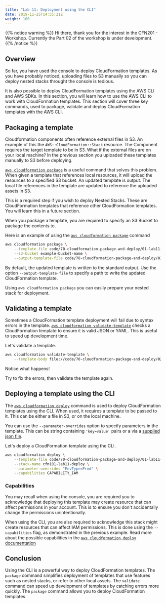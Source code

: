 ```yaml
---
title: "Lab 11: Deployment using the CLI"
date: 2019-11-25T14:55:21Z
weight: 100
---
```


{{% notice warning %}} 
Hi there, thank you for the interest in the CFN201 - Workshop. Currently the Part 02 of the workshop is under development.
{{% /notice %}}

## Overview

So far, you have used the console to deploy CloudFormation templates. 
As you have probably noticed, uploading files to S3 manually so you can deploy nested stacks throught the console is tedious.

It is also possible to deploy CloudFormation templates using the AWS CLI and AWS SDKs. In this section, you will learn how to use the AWS CLI to work with CloudFormation templates.
This section will cover three key commands, used to package, validate and deploy CloudFormation templates with the AWS CLI.

## Packaging a template

Cloudformation components often reference external files in S3. An example of this the `AWS::CloudFormation::Stack` resource. The Component requires the target template  to be in S3. What if the external files are on your local machine? In the previous section you uploaded these templates manually to S3 before deploying.

[`aws cloudformation package`](https://docs.aws.amazon.com/cli/latest/reference/cloudformation/package.html) is a useful command that solves this problem. When given a template that references local resources, it will upload the resources to a specified S3 bucket. An updated template is output. The local file references in the template are updated to reference the uploaded assets in S3.

This is a required step if you wish to deploy Nested Stacks. These are CloudFormation templates that reference other CloudFormation templates. You will learn this in a future section.

When you package a template, you are required to specify an S3 Bucket to package the contents to.

Here is an example of using the [`aws cloudformation package`](https://docs.aws.amazon.com/cli/latest/reference/cloudformation/package.html) command

```bash
aws cloudformation package \
    --template-file code/70-cloudformation-package-and-deploy/01-lab11-deploy.yaml \
    --s3-bucket example-bucket-name \
    --output-template-file code/70-cloudformation-package-and-deploy/01-lab11-deploy-packaged.yaml
```

By default, the updated template is written to the standard output. Use the option `--output-template-file` to specify a path to write the updated CloudFormation template.

Using `aws cloudformation package` you can easily prepare your nested stack for deployment.

## Validating a template

Sometimes a CloudFormation template deployment will fail due to syntax errors in the template.
[`aws cloudformation validate-template`](https://docs.aws.amazon.com/cli/latest/reference/cloudformation/validate-template.html) checks a CloudFormation template to ensure it is valid JSON or YAML. This is useful to speed up development time. 

Let's validate a template.

```bash
aws cloudformation validate-template \
    --template-body file://code/70-cloudformation-package-and-deploy/02-lab11-bad-template.yaml
```

Notice what happens!  

Try to fix the errors, then validate the template again.

## Deploying a template using the CLI

The [`aws cloudformation deploy`](https://docs.aws.amazon.com/cli/latest/reference/cloudformation/deploy/index.html) command is used to deploy CloudFormation templates using the CLI.
When used, it requires a template to be passed to it. This can be either a file in S3, or on the local machine.

You can use the `--parameter-overrides` option to specify parameters in the template. This can be  string containing `'key=value'` pairs or a via a [supplied json file](https://docs.aws.amazon.com/cli/latest/userguide/cli-usage-parameters.html#cli-usage-parameters-json).

Let's deploy a CloudFormation template using the CLI.

```bash
aws cloudformation deploy \
    --template-file code/70-cloudformation-package-and-deploy/01-lab11-deploy.yaml \
    --stack-name cfn101-lab11-deploy \
    --parameter-overrides "EnvType=Prod" \
    --capabilities CAPABILITY_IAM
```

### Capabilities

You may recall when using the console, you are required you to acknowledge that deploying this template may create  resource that can affect permissions in your account. This is to ensure you don't accidentally change the permissions unintentionally.

When using the CLI, you are also required to acknowledge this stack might create resources that can affect IAM permissions. This is done using the `--capabilities` flag, as demonstrated in the previous example. Read more about the possible capabilities in the [`aws cloudformation deploy` documentation](https://docs.aws.amazon.com/cli/latest/reference/cloudformation/deploy/index.html)


## Conclusion

Using the CLI is a powerful way to deploy CloudFormation templates. The `package` command simplifies deployment of templates that use features such as nested stacks, or refer to other local assets. The `validate` command can speed up development of templates by catching errors more quickly. The `package` command allows you to deploy CloudFormation templates.


